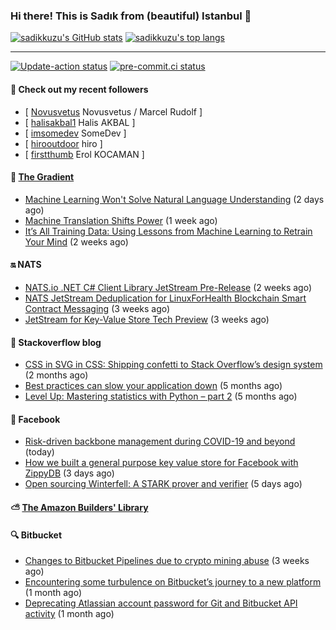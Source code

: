 ### Hi there! This is Sadık from (beautiful) Istanbul 👋

[![sadikkuzu's GitHub stats](https://github-readme-stats.vercel.app/api?username=sadikkuzu&show_icons=true&theme=dark&hide=stars&hide_title=true)](https://github.com/sadikkuzu)
[![sadikkuzu's top langs](https://github-readme-stats.vercel.app/api/top-langs/?username=sadikkuzu&langs_count=6&layout=compact&theme=dark&hide_title=true)](https://github.com/sadikkuzu)

---

[![Update-action status](https://github.com/sadikkuzu/sadikkuzu/actions/workflows/sadikkuzu.yml/badge.svg)](https://github.com/sadikkuzu/sadikkuzu/actions/workflows/sadikkuzu.yml)
[![pre-commit.ci status](https://results.pre-commit.ci/badge/github/sadikkuzu/sadikkuzu/master.svg)](https://results.pre-commit.ci/latest/github/sadikkuzu/sadikkuzu/master)

#### 🔭 Check out my recent followers

- [ [Novusvetus](https://github.com/Novusvetus) Novusvetus / Marcel Rudolf ]
- [ [halisakbal1](https://github.com/halisakbal1) Halis AKBAL ]
- [ [imsomedev](https://github.com/imsomedev) SomeDev ]
- [ [hirooutdoor](https://github.com/hirooutdoor) hiro ]
- [ [firstthumb](https://github.com/firstthumb) Erol KOCAMAN ]


#### 🔻 [The Gradient](https://thegradient.pub)

- [Machine Learning Won&#39;t Solve Natural Language Understanding](https://thegradient.pub/machine-learning-wont-solve-the-natural-language-understanding-challenge/) (2 days ago)
- [Machine Translation Shifts Power](https://thegradient.pub/machine-translation-shifts-power/) (1 week ago)
- [It’s All Training Data: Using Lessons from Machine Learning to Retrain Your Mind](https://thegradient.pub/its-all-training-data/) (2 weeks ago)


#### 🔛 NATS

- [NATS.io .NET C# Client Library JetStream Pre-Release](https://nats.io/blog/jetstream-dotnet-pre-release/) (2 weeks ago)
- [NATS JetStream Deduplication for LinuxForHealth Blockchain Smart Contract Messaging](https://nats.io/blog/nats-jetstream-deduplication-for-lfh/) (3 weeks ago)
- [JetStream for Key-Value Store Tech Preview](https://nats.io/blog/kv-cli/) (3 weeks ago)


#### 📰 Stackoverflow blog

- [CSS in SVG in CSS: Shipping confetti to Stack Overflow’s design system](https://stackoverflow.blog/2021/05/31/shipping-confetti-to-stack-overflows-design-system/) (2 months ago)
- [Best practices can slow your application down](https://stackoverflow.blog/2021/03/03/best-practices-can-slow-your-application-down/) (5 months ago)
- [Level Up: Mastering statistics with Python – part 2](https://stackoverflow.blog/2021/02/23/level-up-mastering-statistics-with-python-part-2/) (5 months ago)


#### 📢 Facebook

- [Risk-driven backbone management during COVID-19 and beyond](https://engineering.fb.com/2021/08/09/connectivity/backbone-management/) (today)
- [How we built a general purpose key value store for Facebook with ZippyDB](https://engineering.fb.com/2021/08/06/core-data/zippydb/) (3 days ago)
- [Open sourcing Winterfell: A STARK prover and verifier](https://engineering.fb.com/2021/08/04/open-source/winterfell/) (5 days ago)


#### ⛅ [The Amazon Builders' Library](https://aws.amazon.com/builders-library/)


#### 🔍 Bitbucket

- [Changes to Bitbucket Pipelines due to crypto mining abuse](https://bitbucket.org/blog/changes-to-bitbucket-pipelines-due-to-crypto-mining-abuse) (3 weeks ago)
- [Encountering some turbulence on Bitbucket’s journey to a new platform](https://bitbucket.org/blog/encountering-some-turbulence-on-bitbuckets-journey-to-a-new-platform) (1 month ago)
- [Deprecating Atlassian account password for Git and Bitbucket API activity](https://bitbucket.org/blog/deprecating-atlassian-account-password-for-git-and-bitbucket-api-activity) (1 month ago)
